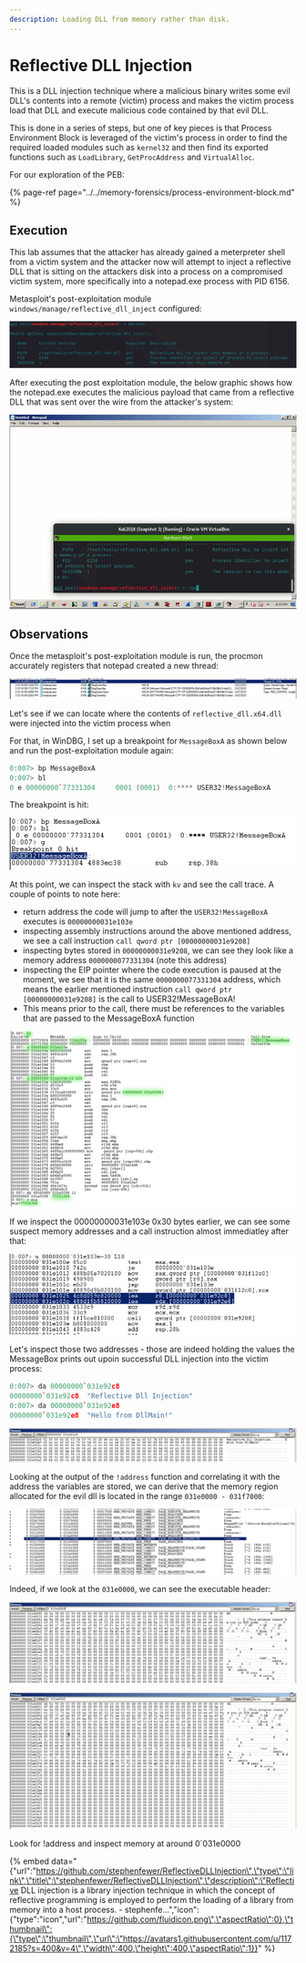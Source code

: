 ```yaml
---
description: Loading DLL from memory rather than disk.
---
```


# Reflective DLL Injection

This is a DLL injection technique where a malicious binary writes some evil DLL's contents into a remote \(victim\) process and makes the victim process load that DLL and execute malicious code contained by that evil DLL.

This is done in a series of steps, but one of key pieces is that Process Environment Block is leveraged of the victim's process in order to find the required loaded modules such as `kernel32` and then find its exported functions such as `LoadLibrary`, `GetProcAddress` and `VirtualAlloc`.

For our exploration of the PEB:

{% page-ref page="../../memory-forensics/process-environment-block.md" %}

## Execution

This lab assumes that the attacker has already gained a meterpreter shell from a victim system and the attacker now will attempt to inject a reflective DLL that is sitting on the attackers disk into a process on a compromised victim system, more specifically into a notepad.exe process with PID 6156.

Metasploit's post-exploitation module `windows/manage/reflective_dll_inject` configured:

![](../../.gitbook/assets/reflective-dll-options%20%281%29.png)

After executing the post exploitation module, the below graphic shows how the notepad.exe executes the malicious payload that came from a reflective DLL that was sent over the wire from the attacker's system:

![](../../.gitbook/assets/reflective-dll-gif.gif)

## Observations

Once the metasploit's post-exploitation module is run, the procmon accurately registers that notepad created a new thread:

![](../../.gitbook/assets/reflective-dll-injection-new-thread.png)

Let's see if we can locate where the contents of `reflective_dll.x64.dll` were injected into the victim process when

For that, in WinDBG, I set up a breakpoint for `MessageBoxA` as shown below and run the post-exploitation module again:

```cpp
0:007> bp MessageBoxA
0:007> bl
0 e 00000000`77331304     0001 (0001)  0:**** USER32!MessageBoxA
```

The breakpoint is hit:

![](../../.gitbook/assets/reflective-dll-bp-hit.png)

At this point, we can inspect the stack with `kv` and see the call trace. A couple of points to note here:

* return address the code will jump to after the `USER32!MessageBoxA` executes is `00000000031e103e`
* inspecting assembly instructions around the above mentioned address, we see a call instruction `call qword ptr [00000000031e9208]`
* inspecting bytes stored in `00000000031e9208`, we can see they look like a memory address `0000000077331304` \(note this address\)
* inspecting the EIP pointer where the code execution is paused at the moment, we see that it is the same `0000000077331304` address, which means the earlier mentioned instruction `call qword ptr [00000000031e9208]` is the call to USER32!MessageBoxA!
* This means prior to the call, there must be references to the variables that are passed to the MessageBoxA function

![](../../.gitbook/assets/reflective-dll-injection-mem-analysis.png)

If we inspect the 00000000031e103e 0x30 bytes earlier, we can see some suspect memory addresses and a call instruction almost immediatley after that:

![](../../.gitbook/assets/reflective-dll-injection-variables.png)

Let's inspect those two addresses - those are indeed holding the values the MessageBox prints out upoin successful DLL injection into the victim process:

```cpp
0:007> da 00000000`031e92c8
00000000`031e92c8  "Reflective Dll Injection"
0:007> da 00000000`031e92e8
00000000`031e92e8  "Hello from DllMain!"
```

![](../../.gitbook/assets/reflective-dll-injection-strings.png)

Looking at the output of the `!address` function and correlating it with the address the variables are stored, we can derive that the memory region allocated for the evil dll is located in the range `031e0000 - 031f7000`:

![](../../.gitbook/assets/reflective-dll-injection-range.png)

Indeed, if we look at the `031e0000`, we can see the executable header:

![](../../.gitbook/assets/reflective-dll-injection-mz.png)

![](../../.gitbook/assets/reflective-dll-strings.gif)

Look for !address and inspect memory at around 0\`031e0000

{% embed data="{\"url\":\"https://github.com/stephenfewer/ReflectiveDLLInjection\",\"type\":\"link\",\"title\":\"stephenfewer/ReflectiveDLLInjection\",\"description\":\"Reflective DLL injection is a library injection technique in which the concept of reflective programming is employed to perform the loading of a library from memory into a host process. - stephenfe...\",\"icon\":{\"type\":\"icon\",\"url\":\"https://github.com/fluidicon.png\",\"aspectRatio\":0},\"thumbnail\":{\"type\":\"thumbnail\",\"url\":\"https://avatars1.githubusercontent.com/u/1172185?s=400&v=4\",\"width\":400,\"height\":400,\"aspectRatio\":1}}" %}

